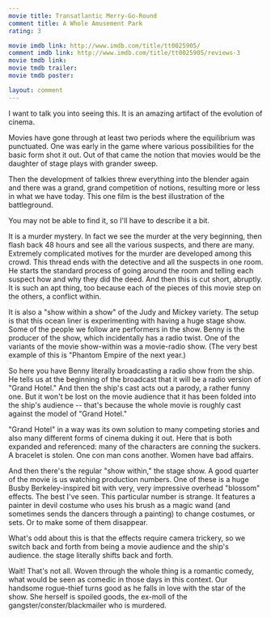```yaml
---
movie title: Transatlantic Merry-Go-Round
comment title: A Whole Amusement Park
rating: 3

movie imdb link: http://www.imdb.com/title/tt0025905/
comment imdb link: http://www.imdb.com/title/tt0025905/reviews-3
movie tmdb link: 
movie tmdb trailer: 
movie tmdb poster: 

layout: comment
---
```


I want to talk you into seeing this. It is an amazing artifact of the evolution of cinema.

Movies have gone through at least two periods where the equilibrium was punctuated. One was early in the game where various possibilities for the basic form shot it out. Out of that came the notion that movies would be the daughter of stage plays with grander sweep.

Then the development of talkies threw everything into the blender again and there was a grand, grand competition of notions, resulting more or less in what we have today. This one film is the best illustration of the battleground.

You may not be able to find it, so I'll have to describe it a bit.

It is a murder mystery. In fact we see the murder at the very beginning, then flash back 48 hours and see all the various suspects, and there are many. Extremely complicated motives for the murder are developed among this crowd. This thread ends with the detective and all the suspects in one room. He starts the standard process of going around the room and telling each suspect how and why they did the deed. And then this is cut short, abruptly. It is such an apt thing, too because each of the pieces of this movie step on the others, a conflict within.

It is also a "show within a show" of the Judy and Mickey variety. The setup is that this ocean liner is experimenting with having a huge stage show. Some of the people we follow are performers in the show. Benny is the producer of the show, which incidentally has a radio twist. One of the variants of the movie show-within was a movie-radio show. (The very best example of this is "Phantom Empire of the next year.)

So here you have Benny literally broadcasting a radio show from the ship. He tells us at the beginning of the broadcast that it will be a radio version of "Grand Hotel." And then the ship's cast acts out a parody, a rather funny one. But it won't be lost on the movie audience that it has been folded into the ship's audience -- that's because the whole movie is roughly cast against the model of "Grand Hotel."

"Grand Hotel" in a way was its own solution to many competing stories and also many different forms of cinema duking it out. Here that is both expanded and referenced: many of the characters are conning the suckers. A bracelet is stolen. One con man cons another. Women have bad affairs.

And then there's the regular "show within," the stage show. A good quarter of the movie is us watching production numbers. One of these is a huge Busby Berkeley-inspired bit with very, very impressive overhead "blossom" effects. The best I've seen. This particular number is strange. It features a painter in devil costume who uses his brush as a magic wand (and sometimes sends the dancers through a painting) to change costumes, or sets. Or to make some of them disappear.

What's odd about this is that the effects require camera trickery, so we switch back and forth from being a movie audience and the ship's audience. the stage literally shifts back and forth.

Wait! That's not all. Woven through the whole thing is a romantic comedy, what would be seen as comedic in those days in this context. Our handsome rogue-thief turns good as he falls in love with the star of the show. She herself is spoiled goods, the ex-moll of the gangster/conster/blackmailer who is murdered.